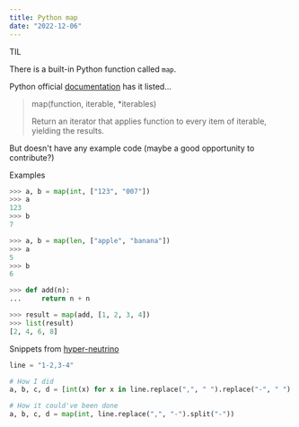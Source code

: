 ```yaml
---
title: Python map
date: "2022-12-06"
---
```


TIL

There is a built-in Python function called `map`.

Python official [documentation](https://docs.python.org/3/library/functions.html#map) has it listed...

> map(function, iterable, \*iterables)
>
> Return an iterator that applies function to every item of iterable, yielding the results.

But doesn't have any example code (maybe a good opportunity to contribute?)

Examples

```python
>>> a, b = map(int, ["123", "007"])
>>> a
123
>>> b
7
```

```python
>>> a, b = map(len, ["apple", "banana"])
>>> a
5
>>> b
6
```

```python
>>> def add(n):
...     return n + n

>>> result = map(add, [1, 2, 3, 4])
>>> list(result)
[2, 4, 6, 8]
```

Snippets from [hyper-neutrino](https://github.com/hyper-neutrino/advent-of-code/blob/main/2022/day04p1.py)

```python
line = "1-2,3-4"

# How I did
a, b, c, d = [int(x) for x in line.replace(",", " ").replace("-", " ").split()]

# How it could've been done
a, b, c, d = map(int, line.replace(",", "-").split("-"))
```
